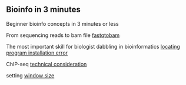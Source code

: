 ## Bioinfo in 3 minutes

Beginner bioinfo concepts in 3 minutes or less

From sequencing reads to bam file
[fastqtobam](https://liaw2019.github.io/bioinfoin3minutes/fastqtobam)

The most important skill for biologist dabbling in bioinformatics [locating program installation error](https://liaw2019.github.io/bioinfoin3minutes/locating_installation_error)

ChIP-seq [technical consideration](https://liaw2019.github.io/bioinfoin3minutes/ChIP-seq)

setting [window size](https://liaw2019.github.io/bioinfoin3minutes/window_size) 
<!--
### Markdown

Markdown is a lightweight and easy-to-use syntax for styling your writing. It includes conventions for

```markdown
Syntax highlighted code block

# Header 1
## Header 2
### Header 3

- Bulleted
- List

1. Numbered
2. List

**Bold** and _Italic_ and `Code` text

[Link](url) and ![Image](src)
```

For more details see [GitHub Flavored Markdown](https://guides.github.com/features/mastering-markdown/).

### Jekyll Themes

Your Pages site will use the layout and styles from the Jekyll theme you have selected in your [repository settings](https://github.com/ThymeLy/bioinfoin3minutes/settings). The name of this theme is saved in the Jekyll `_config.yml` configuration file.

### Support or Contact

Having trouble with Pages? Check out our [documentation](https://help.github.com/categories/github-pages-basics/) or [contact support](https://github.com/contact) and we’ll help you sort it out.

-->
